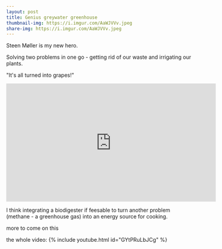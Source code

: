 ```yaml
---
layout: post
title: Genius greywater greenhouse
thumbnail-img: https://i.imgur.com/AaWJVVv.jpeg
share-img: https://i.imgur.com/AaWJVVv.jpeg
---
```


Steen Møller is my new hero.

Solving two problems in one go - getting rid of our waste and irrigating our plants.

"It's all turned into grapes!"

<iframe width="560" height="315" src="https://www.youtube.com/embed/GYtPRuLbJCg?si=TMCOtS6svTsgemas&amp;clip=UgkxgA00Q_670ae0PD81iMC0o5_lyx-Agf5k&amp;clipt=ELHuNxjJ4zg" title="YouTube video player" frameborder="0" allow="accelerometer; autoplay; clipboard-write; encrypted-media; gyroscope; picture-in-picture; web-share" referrerpolicy="strict-origin-when-cross-origin" allowfullscreen></iframe>



I think integrating a biodigester if feesable to turn another problem (methane - a greenhouse gas) into an energy source for cooking.

more to come on this

the whole video:
{% include youtube.html id="GYtPRuLbJCg" %}
